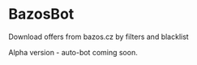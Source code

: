 # BazosBot
Download offers from bazos.cz by filters and blacklist

Alpha version - auto-bot coming soon.
